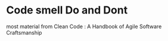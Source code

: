 # Code smell Do and Dont

most material from Clean Code : A Handbook of Agile Software Craftsmanship
